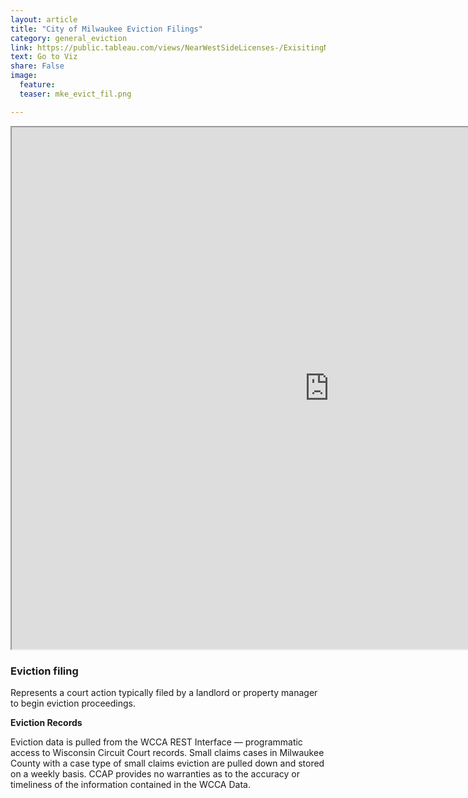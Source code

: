 ```yaml
---
layout: article
title: "City of Milwaukee Eviction Filings"
category: general_eviction
link: https://public.tableau.com/views/NearWestSideLicenses-/ExisitingNWSLicenses-?:embed=y&:display_count=yes
text: Go to Viz
share: False
image:
  feature:
  teaser: mke_evict_fil.png

---
```


<iframe src="https://public.tableau.com/views/MilwaukeeEvictionFilings/EvictionsFiled?:showVizHome=no&:embed=true" width="1015" height="835"></iframe>

### Eviction filing

Represents a court action typically filed by a landlord or property manager to begin eviction proceedings.

**Eviction Records**

Eviction data is pulled from the WCCA REST Interface — programmatic access to Wisconsin Circuit Court records. Small claims cases in Milwaukee County with a case type of small claims eviction are pulled down and stored on a weekly basis. CCAP provides no warranties as to the accuracy or timeliness of the information contained in the WCCA Data.
